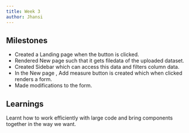 ```yaml
---
title: Week 3
author: Jhansi
---
```


## Milestones
- Created a Landing page when the button is clicked.
- Rendered New page such that it gets filedata of the uploaded dataset.
- Created Sidebar which can access this data and filters column data.
- In the New page , Add measure button is created which when clicked renders a form.
- Made modifications to the form.

## Learnings
Learnt how to work efficiently with large code and bring components together in the way we want.
